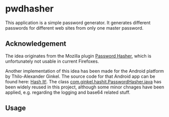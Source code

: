 # pwdhasher

This application is a simple password generator. It generates different passwords for different web sites from only one master password. 

## Acknowledgement
The idea originates from the Mozilla plugin [Password Hasher](https://addons.mozilla.org/de/firefox/addon/password-hasher/), which is unfortunately not usable in current Firefoxes.

Another implementation of this idea has been made for the Android platform by Thilo-Alexander Ginkel. The source code for that Android app can be found here: [Hash It!](https://github.com/ginkel/hashit). The class [com.ginkel.hashit.PasswordHasher.java](https://github.com/ginkel/hashit/blob/master/src/main/java/com/ginkel/hashit/PasswordHasher.java) has been widely reused in this project, although some minor chnages have been applied, e.g. regarding the logging and base64 related stuff.

## Usage
